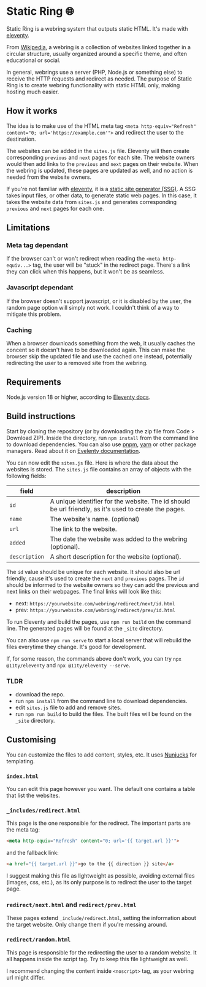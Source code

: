 # Static Ring 🌐

Static Ring is a webring system that outputs static HTML. It's made with [eleventy](https://www.11ty.dev).

From [Wikipedia](https://en.wikipedia.org/wiki/Webring), a webring is a collection of
websites linked together in a circular structure, usually organized around a
specific theme, and often educational or social.

In general, webrings use a server (PHP, Node.js or something else) to receive the HTTP requests and redirect
as needed. The purpose of Static Ring is to create webring functionality with static HTML only,
making hosting much easier.

## How it works

The idea is to make use of the HTML meta tag `<meta http-equiv="Refresh" content="0; url='https://example.com'">` and
redirect the user to the destination.

The websites can be added in the `sites.js` file. Eleventy will then create corresponding `previous` and `next` pages
for each site. The website owners would then add links to the `previous` and `next` pages on their website. When
the webring is updated, these pages are updated as well, and no action is needed from the website owners.

If you're not familiar with [eleventy](https://www.11ty.dev), it is a
[static site generator (SSG)](https://en.wikipedia.org/wiki/Static_site_generator). A SSG takes input files,
or other data, to generate static web pages. In this case, it takes the website data from `sites.js` and
generates corresponding `previous` and `next` pages for each one.

## Limitations

### Meta tag dependant

If the browser can't or won't redirect when reading the `<meta http-equiv...>` tag, the user will be
"stuck" in the redirect page. There's a link they can click when this happens, but it won't be as seamless.

### Javascript dependant

If the browser doesn't support javascript, or it is disabled by the user, the random page option will simply not work.
I couldn't think of a way to mitigate this problem.

### Caching

When a browser downloads something from the web, it usually caches the concent so it doesn't have to
be downloaded again. This can make the browser skip the updated file and use the cached one instead,
potentially redirecting the user to a removed site from the webring.

## Requirements

Node.js version 18 or higher, according to [Eleventy docs](https://www.11ty.dev/docs/).

## Build instructions

Start by cloning the repository (or by downloading the zip file from Code > Download ZIP). Inside the directory, run `npm install` from the command line to download dependencies. You can also use [pnpm](https://pnpm.io), [yarn](https://yarnpkg.com) or other package managers. Read about it on [Evelenty documentation](https://www.11ty.dev/docs/usage/).

You can now edit the `sites.js` file. Here is where the data about the websites is stored. The `sites.js` file contains an array of objects with the following fields:

| field | description |
| --- | --- |
| `id` | A unique identifier for the website. The id should be url friendly, as it's used to create the pages. |
| `name`| The website's name. (optional) |
| `url` | The link to the website. |
| `added` | The date the website was added to the webring (optional). |
| `description` | A short description for the website (optional). |

The `id` value should be unique for each website. It should also be url friendly, cause it's used to create the `next` and `previous` pages. The `id` should be informed to the website owners so they can add the previous and next links on their webpages. The final links will look like this:

- next: `https://yourwebsite.com/webring/redirect/next/id.html`
- prev: `https://yourwebsite.com/webring/redirect/prev/id.html`

To run Eleventy and build the pages, use `npm run build` on the command line. The generated pages will be found at the `_site` directory.

You can also use `npm run serve` to start a local server that will rebuild the files everytime they change. It's good for development.

If, for some reason, the commands above don't work, you can try `npx @11ty/eleventy` and `npx @11ty/eleventy --serve`.

### TLDR

- download the repo.
- run `npm install` from the command line to download dependencies.
- edit `sites.js` file to add and remove sites.
- run `npm run build` to build the files. The built files will be found on the `_site` directory.

## Customising

You can customize the files to add content, styles, etc. It uses [Nunjucks](https://mozilla.github.io/nunjucks/) for templating.

### `index.html`

You can edit this page however you want. The default one contains a table that list the websites.

### `_includes/redirect.html`

This page is the one responsible for the redirect. The important parts are the meta tag:

```html
<meta http-equiv="Refresh" content="0; url='{{ target.url }}'">
```

and the fallback link:

```html
<a href="{{ target.url }}">go to the {{ direction }} site</a>
```

I suggest making this file as lightweight as possible, avoiding external files (images, css, etc.), as its only purpose is to redirect the user to the target page.

### `redirect/next.html` and `redirect/prev.html`

These pages extend `_include/redirect.html`, setting the information about the target website. Only change them if you're messing around.

### `redirect/random.html`

This page is responsible for the redirecting the user to a random website. It all happens inside the script tag. Try to keep this file lightweight as well.

I recommend changing the content inside `<noscript>` tag, as your webring url might differ.
